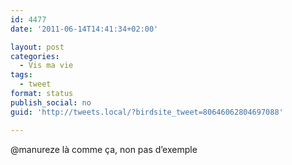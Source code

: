 ```yaml
---
id: 4477
date: '2011-06-14T14:41:34+02:00'

layout: post
categories:
  - Vis ma vie
tags:
  - tweet
format: status
publish_social: no
guid: 'http://tweets.local/?birdsite_tweet=80646062804697088'

---
```


@manureze là comme ça, non pas d’exemple